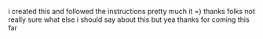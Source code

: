 i created this and followed the instructions pretty much it =) thanks folks 
not really sure what else i should say about this but yea thanks for coming this far